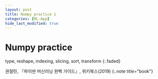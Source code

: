 ```yaml
---
layout: post
title: Numpy practice 1
categories: [ML-App]
hide_last_modified: true
---
```


# Numpy practice

type, reshape, indexing, slicing, sort, transform
{:.faded}

<script src="https://gist.github.com/ownit4137/fa14d2bc8d917b89ee264cc11df75380.js"></script>

권철민, 『파이썬 머신러닝 완벽 가이드』, 위키북스(2019)
{:.note title="book"}